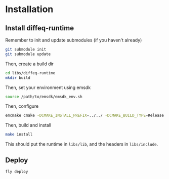 # Installation

## Install diffeq-runtime

Remember to init and update submodules (if you haven't already)

```bash
git submodule init
git submodule update
```

Then, create a build dir

```bash
cd libs/diffeq-runtime
mkdir build
```

Then, set your environment using emsdk

```bash
source /path/to/emsdk/emsdk_env.sh
```

Then, configure

```bash
emcmake cmake -DCMAKE_INSTALL_PREFIX=../../ -DCMAKE_BUILD_TYPE=Release ..
```


Then, build and install

```bash
make install
```

This should put the runtime in `libs/lib`, and the headers in `libs/include`.


## Deploy

```bash
fly deploy
```